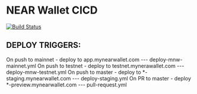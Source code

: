 # NEAR Wallet CICD

[![Build Status](https://travis-ci.com/near/near-wallet.svg?branch=master)](https://travis-ci.com/near/near-wallet)

## DEPLOY TRIGGERS: 
On push to mainnet - deploy to app.mynearwallet.com --- deploy-mnw-mainnet.yml
On push to testnet - deploy to testnet.mynerawallet.com --- deploy-mnw-testnet.yml
On push to master - deploy to *-staging.mynearwallet.com --- deploy-staging.yml
On PR to master - deploy *-preview.mynearwallet.com  --- pull-request.yml
